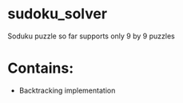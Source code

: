 # sudoku_solver
Soduku puzzle so far supports only 9 by 9 puzzles

# Contains:
* Backtracking implementation
